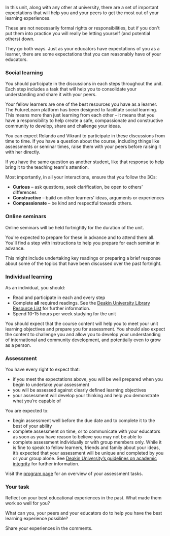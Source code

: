In this unit, along with any other at university, there are a set of important expectations that will help you and your peers to get the most out of your learning experiences.  

These  are not necessarily formal rights or responsibilities, but if you don't put them into practice you will really be letting yourself (and potential others) down.

They go both ways. Just as your educators have expectations of you as a learner, there are some expectations that you can reasonably have of your educators.

### Social learning

You should participate in the discussions in each steps throughout the unit. Each step includes a task that will help you to consolidate your understanding and share it with your peers.

Your fellow learners are one of the best resources you have as a learner. The FutureLearn platform has been designed to facilitate social learning. This means more than just learning from each other – it means that you have a responsibility to help create a safe, compassionate and constructive community to develop, share and challenge your ideas.  

You can expect Rolando and Vikrant to participate in these discussions from time to time. If you have a question about the course, including things like assessments or seminar times, raise them with your peers before raising it with her directly.  

If you have the same question as another student, like that response to help bring it to the teaching team's attention.

Most importantly, in all your interactions, ensure that you follow the 3Cs:

* **Curious** – ask questions, seek clarification, be open to others’ differences
* **Constructive** – build on other learners’ ideas, arguments or experiences
* **Compassionate** – be kind and respectful towards others.

### Online seminars

Online seminars will be held fortnightly for the duration of the unit. 

You're expected to prepare for these in advance and to attend them all. You'll find a step with instructions to help you prepare for each seminar in advance.  

This might include undertaking key readings or preparing a brief response about some of the topics that have been discussed over the past fortnight.

### Individual learning

As an individual, you should:

* Read and participate in each and every step
* Complete **all** required readings.  See the [Deakin University Library Resource List](https://deakin.rl.talis.com/lists/769ECF1E-E198-099C-DC27-6BCAB954FB82.html#item-9FC2FF05-0171-E571-4662-0F50D6389786) for further information.
* Spend 10-15 hours per week studying for the unit

You should expect that the course content will help you to meet your unit learning objectives and prepare you for assessment.  You should also expect the content to challenge you and allow you to develop your understanding of international and community development, and potentially even to grow as a person.


### Assessment

You have every right to expect that:

* if you meet the expectations above, you will be well prepared when you begin to undertake your assessment
* you will be assessed against clearly defined learning objectives
* your assessment will develop your thinking and help you demonstrate what you’re capable of  

You are expected to:

* begin assessment well before the due date and to complete it to the best of your ability
* complete assessment on time, or to communicate with your educators as soon as you have reason to believe you may not be able to
* complete assessment individually or with group members only.  While it is fine to speak to fellow learners, friends and family about your ideas, it’s expected that your assessment will be unique and completed by you or your group alone.  See [Deakin University’s guidelines on academic integrity](https://www.deakin.edu.au/students/studying/academic-integrity) for further information.

Visit the [program page](#) for an overview of your assessment tasks.
 
### Your task

Reflect on your best educational experiences in the past.  What made them work so well for you? 

What can you, your peers and your educators do to help you have the best learning experience possible?

Share your experiences in the comments.

